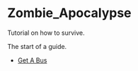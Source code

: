 # Zombie_Apocalypse
Tutorial on how to survive.

The start of a guide.

- [Get A Bus](get_a_bus.md)





